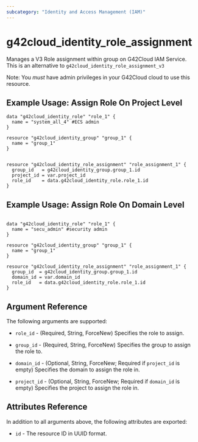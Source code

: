 ```yaml
---
subcategory: "Identity and Access Management (IAM)"
---
```


# g42cloud\_identity\_role\_assignment

Manages a V3 Role assignment within group on G42Cloud IAM Service.
This is an alternative to `g42cloud_identity_role_assignment_v3`

Note: You _must_ have admin privileges in your G42Cloud cloud to use
this resource. 

## Example Usage: Assign Role On Project Level

```hcl
data "g42cloud_identity_role" "role_1" {
  name = "system_all_4" #ECS admin
}

resource "g42cloud_identity_group" "group_1" {
  name = "group_1"
}


resource "g42cloud_identity_role_assignment" "role_assignment_1" {
  group_id   = g42cloud_identity_group.group_1.id
  project_id = var.project_id
  role_id    = data.g42cloud_identity_role.role_1.id
}
```

## Example Usage: Assign Role On Domain Level

```hcl

data "g42cloud_identity_role" "role_1" {
  name = "secu_admin" #security admin
}

resource "g42cloud_identity_group" "group_1" {
  name = "group_1"
}

resource "g42cloud_identity_role_assignment" "role_assignment_1" {
  group_id  = g42cloud_identity_group.group_1.id
  domain_id = var.domain_id
  role_id   = data.g42cloud_identity_role.role_1.id
}

```

## Argument Reference

The following arguments are supported:

* `role_id` - (Required, String, ForceNew) Specifies the role to assign.

* `group_id` - (Required, String, ForceNew) Specifies the group to assign the role to.

* `domain_id` - (Optional, String, ForceNew; Required if `project_id` is empty) Specifies the domain to assign the role in.

* `project_id` - (Optional, String, ForceNew; Required if `domain_id` is empty) Specifies the project to assign the role in.

## Attributes Reference

In addition to all arguments above, the following attributes are exported:

* `id` - The resource ID in UUID format.
